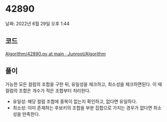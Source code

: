 # 42890

날짜: 2022년 6월 29일 오후 1:44

## 코드

[Algorithm/42890.py at main · Junroot/Algorithm](https://github.com/Junroot/Algorithm/blob/main/programmers/42890.py)

## 풀이

가능한 모든 컬럼의 조합을 구한 뒤, 유일성을 체크하고, 최소성을 체크하면된다. 이 때 컬럼의 조합은 개수가 적은 조합부터 처리한다.

- 유일성: 해당 컬럼 조합에 중복이 없는지 확인하고, 없다면 유일하다.
- 최소성: 이미 존재하는 후보키의 조합을 부분 집합으로 가지는 경우가 없다면 최소성을 만족한다.